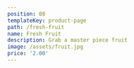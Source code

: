 ```yaml
---
position: 08
templateKey: product-page
path: /fresh-fruit
name: Fresh Fruit
description: Grab a master piece fruit
image: /assets/fruit.jpg
price: '2.00'
---
```


